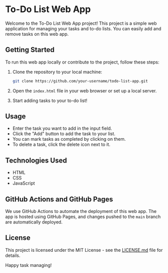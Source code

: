 # To-Do List Web App

Welcome to the To-Do List Web App project! This project is a simple web application for managing your tasks and to-do lists. You can easily add and remove tasks on this web app.

## Getting Started

To run this web app locally or contribute to the project, follow these steps:

1. Clone the repository to your local machine:

   ```bash
   git clone https://github.com/your-username/todo-list-app.git
   ```

2. Open the `index.html` file in your web browser or set up a local server.

3. Start adding tasks to your to-do list!

## Usage

- Enter the task you want to add in the input field.
- Click the "Add" button to add the task to your list.
- You can mark tasks as completed by clicking on them.
- To delete a task, click the delete icon next to it.

## Technologies Used

- HTML
- CSS
- JavaScript

## GitHub Actions and GitHub Pages

We use GitHub Actions to automate the deployment of this web app. The app is hosted using GitHub Pages, and changes pushed to the `main` branch are automatically deployed.


## License

This project is licensed under the MIT License - see the [LICENSE.md](LICENSE.md) file for details.

Happy task managing!
